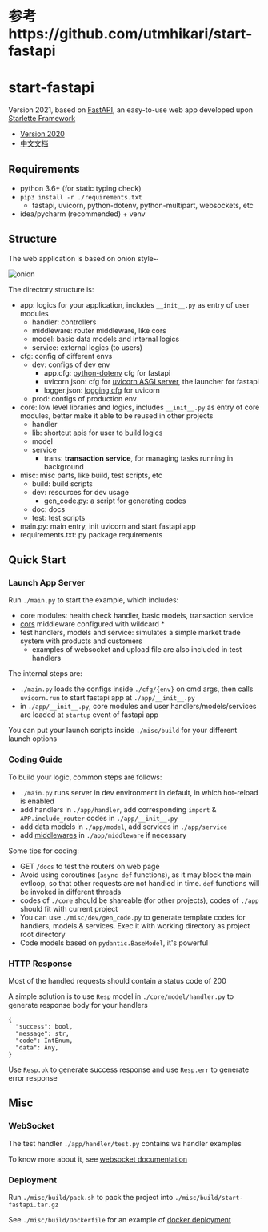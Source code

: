 # 参考https://github.com/utmhikari/start-fastapi

# start-fastapi

Version 2021, based on [FastAPI](https://github.com/tiangolo/fastapi), an easy-to-use web app developed upon [Starlette Framework](https://www.starlette.io/)

- [Version 2020](https://github.com/utmhikari/start-fastapi/tree/v2020_final)
- [中文文档](./misc/doc/README_CN.md)

## Requirements

- python 3.6+ (for static typing check)
- `pip3 install -r ./requirements.txt`
  - fastapi, uvicorn, python-dotenv, python-multipart, websockets, etc
- idea/pycharm (recommended) + venv

## Structure

The web application is based on onion style~

![onion](http://www.zyiz.net/upload/202006/15/202006150525428099.png)

The directory structure is:

- app: logics for your application, includes `__init__.py` as entry of user modules
  - handler: controllers
  - middleware: router middleware, like cors
  - model: basic data models and internal logics
  - service: external logics (to users)
- cfg: config of different envs
  - dev: configs of dev env
    - app.cfg: [python-dotenv](https://github.com/theskumar/python-dotenv) cfg for fastapi
    - uvicorn.json: cfg for [uvicorn ASGI server](https://www.uvicorn.org/), the launcher for fastapi
    - logger.json: [logging cfg](https://github.com/encode/uvicorn/blob/master/uvicorn/config.py) for uvicorn
  - prod: configs of production env
- core: low level libraries and logics, includes `__init__.py` as entry of core modules, better make it able to be reused in other projects
  - handler
  - lib: shortcut apis for user to build logics
  - model
  - service
    - trans: **transaction service**, for managing tasks running in background
- misc: misc parts, like build, test scripts, etc
  - build: build scripts
  - dev: resources for dev usage
    - gen_code.py: a script for generating codes
  - doc: docs
  - test: test scripts
- main.py: main entry, init uvicorn and start fastapi app
- requirements.txt: py package requirements

## Quick Start

### Launch App Server

Run `./main.py` to start the example, which includes:

- core modules: health check handler, basic models, transaction service
- [cors](https://en.wikipedia.org/wiki/Cross-origin_resource_sharing) middleware configured with wildcard *
- test handlers, models and service: simulates a simple market trade system with products and customers
  - examples of websocket and upload file are also included in test handlers

The internal steps are:

- `./main.py` loads the configs inside `./cfg/{env}` on cmd args, then calls `uvicorn.run` to start fastapi app at `./app/__init__.py`
- in `./app/__init__.py`, core modules and user handlers/models/services are loaded at `startup` event of fastapi app

You can put your launch scripts inside `./misc/build` for your different launch options

### Coding Guide

To build your logic, common steps are follows:

- `./main.py` runs server in dev environment in default, in which hot-reload is enabled
- add handlers in `./app/handler`, add corresponding `import` & `APP.include_router` codes in `./app/__init__.py`
- add data models in `./app/model`, add services in `./app/service`
- add [middlewares](https://fastapi.tiangolo.com/tutorial/middleware/) in `./app/middleware` if necessary

Some tips for coding:

- GET `/docs` to test the routers on web page
- Avoid using coroutines (`async def` functions), as it may block the main evtloop, so that other requests are not handled in time. `def` functions will be invoked in different threads
- codes of `./core` should be shareable (for other projects), codes of `./app` should fit with current project
- You can use `./misc/dev/gen_code.py` to generate template codes for handlers, models & services. Exec it with working directory as project root directory
- Code models based on `pydantic.BaseModel`, it's powerful

### HTTP Response

Most of the handled requests should contain a status code of 200

A simple solution is to use `Resp` model in `./core/model/handler.py` to generate response body for your handlers

```text
{
  "success": bool,
  "message": str,
  "code": IntEnum,
  "data": Any,
}
```

Use `Resp.ok` to generate success response and use `Resp.err` to generate error response

## Misc

### WebSocket

The test handler `./app/handler/test.py` contains ws handler examples

To know more about it, see [websocket documentation](https://fastapi.tiangolo.com/advanced/websockets/)

### Deployment

Run `./misc/build/pack.sh` to pack the project into `./misc/build/start-fastapi.tar.gz`

See `./misc/build/Dockerfile` for an example of [docker deployment](https://docs.docker.com/engine/reference/builder/)
